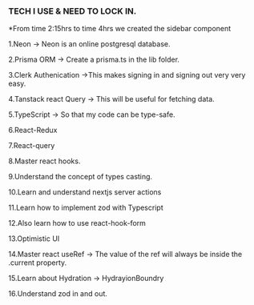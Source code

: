 ### TECH I USE & NEED TO LOCK IN.

\*From time 2:15hrs to time 4hrs we created the sidebar component

1.Neon
-> Neon is an online postgresql database.

2.Prisma ORM
-> Create a prisma.ts in the lib folder.

3.Clerk Authenication
->This makes signing in and signing out very very easy.

4.Tanstack react Query
-> This will be useful for fetching data.

5.TypeScript
-> So that my code can be type-safe.

6.React-Redux

7.React-query

8.Master react hooks.

9.Understand the concept of types casting.

10.Learn and understand nextjs server actions

11.Learn how to implement zod with Typescript

12.Also learn how to use react-hook-form

13.Optimistic UI

14.Master react useRef -> The value of the ref will always be inside the .current property.

15.Learn about Hydration -> HydrayionBoundry

16.Understand zod in and out.
